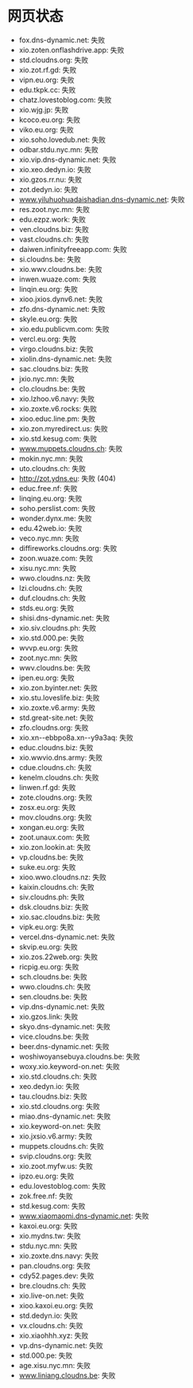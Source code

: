 # 网页状态
- fox.dns-dynamic.net: 失败
- xio.zoten.onflashdrive.app: 失败
- std.cloudns.org: 失败
- xio.zot.rf.gd: 失败
- vipn.eu.org: 失败
- edu.tkpk.cc: 失败
- chatz.lovestoblog.com: 失败
- xio.wjg.jp: 失败
- kcoco.eu.org: 失败
- viko.eu.org: 失败
- xio.soho.lovedub.net: 失败
- odbar.stdu.nyc.mn: 失败
- xio.vip.dns-dynamic.net: 失败
- xio.xeo.dedyn.io: 失败
- xio.gzos.rr.nu: 失败
- zot.dedyn.io: 失败
- www.yiluhuohuadaishadian.dns-dynamic.net: 失败
- res.zoot.nyc.mn: 失败
- edu.ezpz.work: 失败
- ven.cloudns.biz: 失败
- vast.cloudns.ch: 失败
- daiwen.infinityfreeapp.com: 失败
- si.cloudns.be: 失败
- xio.wwv.cloudns.be: 失败
- inwen.wuaze.com: 失败
- linqin.eu.org: 失败
- xioo.jxios.dynv6.net: 失败
- zfo.dns-dynamic.net: 失败
- skyle.eu.org: 失败
- xio.edu.publicvm.com: 失败
- vercl.eu.org: 失败
- virgo.cloudns.biz: 失败
- xiolin.dns-dynamic.net: 失败
- sac.cloudns.biz: 失败
- jxio.nyc.mn: 失败
- clo.cloudns.be: 失败
- xio.lzhoo.v6.navy: 失败
- xio.zoxte.v6.rocks: 失败
- xioo.educ.line.pm: 失败
- xio.zon.myredirect.us: 失败
- xio.std.kesug.com: 失败
- www.muppets.cloudns.ch: 失败
- mokin.nyc.mn: 失败
- uto.cloudns.ch: 失败
- http://zot.ydns.eu: 失败 (404)
- educ.free.nf: 失败
- linqing.eu.org: 失败
- soho.perslist.com: 失败
- wonder.dynx.me: 失败
- edu.42web.io: 失败
- veco.nyc.mn: 失败
- diffireworks.cloudns.org: 失败
- zoon.wuaze.com: 失败
- xisu.nyc.mn: 失败
- wwo.cloudns.nz: 失败
- lzi.cloudns.ch: 失败
- duf.cloudns.ch: 失败
- stds.eu.org: 失败
- shisi.dns-dynamic.net: 失败
- xio.siv.cloudns.ph: 失败
- xio.std.000.pe: 失败
- wvvp.eu.org: 失败
- zoot.nyc.mn: 失败
- wwv.cloudns.be: 失败
- ipen.eu.org: 失败
- xio.zon.byinter.net: 失败
- xio.stu.loveslife.biz: 失败
- xio.zoxte.v6.army: 失败
- std.great-site.net: 失败
- zfo.cloudns.org: 失败
- xio.xn--ebbpo8a.xn--y9a3aq: 失败
- educ.cloudns.biz: 失败
- xio.wwvio.dns.army: 失败
- cdue.cloudns.ch: 失败
- kenelm.cloudns.ch: 失败
- linwen.rf.gd: 失败
- zote.cloudns.org: 失败
- zosx.eu.org: 失败
- mov.cloudns.org: 失败
- xongan.eu.org: 失败
- zoot.unaux.com: 失败
- xio.zon.lookin.at: 失败
- vp.cloudns.be: 失败
- suke.eu.org: 失败
- xioo.wwo.cloudns.nz: 失败
- kaixin.cloudns.ch: 失败
- siv.cloudns.ph: 失败
- dsk.cloudns.biz: 失败
- xio.sac.cloudns.biz: 失败
- vipk.eu.org: 失败
- vercel.dns-dynamic.net: 失败
- skvip.eu.org: 失败
- xio.zos.22web.org: 失败
- ricpig.eu.org: 失败
- sch.cloudns.be: 失败
- wwo.cloudns.ch: 失败
- sen.cloudns.be: 失败
- vip.dns-dynamic.net: 失败
- xio.gzos.link: 失败
- skyo.dns-dynamic.net: 失败
- vice.cloudns.be: 失败
- beer.dns-dynamic.net: 失败
- woshiwoyansebuya.cloudns.be: 失败
- woxy.xio.keyword-on.net: 失败
- xio.std.cloudns.ch: 失败
- xeo.dedyn.io: 失败
- tau.cloudns.biz: 失败
- xio.std.cloudns.org: 失败
- miao.dns-dynamic.net: 失败
- xio.keyword-on.net: 失败
- xio.jxsio.v6.army: 失败
- muppets.cloudns.ch: 失败
- svip.cloudns.org: 失败
- xio.zoot.myfw.us: 失败
- ipzo.eu.org: 失败
- edu.lovestoblog.com: 失败
- zok.free.nf: 失败
- std.kesug.com: 失败
- www.xiaomaomi.dns-dynamic.net: 失败
- kaxoi.eu.org: 失败
- xio.mydns.tw: 失败
- stdu.nyc.mn: 失败
- xio.zoxte.dns.navy: 失败
- pan.cloudns.org: 失败
- cdy52.pages.dev: 失败
- bre.cloudns.ch: 失败
- xio.live-on.net: 失败
- xioo.kaxoi.eu.org: 失败
- std.dedyn.io: 失败
- vx.cloudns.ch: 失败
- xio.xiaohhh.xyz: 失败
- vp.dns-dynamic.net: 失败
- std.000.pe: 失败
- age.xisu.nyc.mn: 失败
- www.liniang.cloudns.be: 失败
